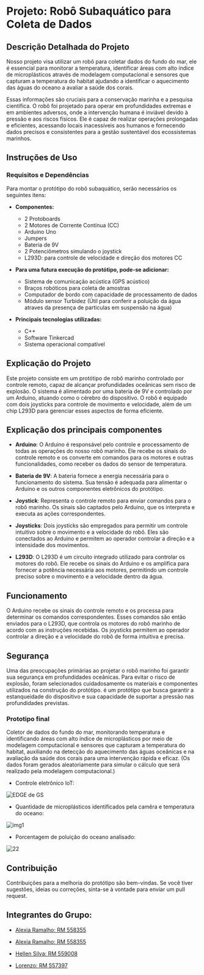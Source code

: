 # Projeto: Robô Subaquático para Coleta de Dados

## Descrição Detalhada do Projeto

Nosso projeto visa utilizar um robô para coletar dados do fundo do mar, ele é essencial para monitorar a temperatura, identificar áreas com alto índice de microplásticos através de modelagem computacional e sensores que capturam a temperatura do habitat ajudando a identificar o aquecimento das águas do oceano a avaliar a saúde dos corais. 

Essas informações são cruciais para a conservação marinha e a pesquisa científica. O robô foi projetado para operar em profundidades extremas e em ambientes adversos, onde a intervenção humana é inviável devido à pressão e aos riscos físicos. Ele é capaz de realizar operações prolongadas e eficientes, acessando locais inacessíveis aos humanos e fornecendo dados precisos e consistentes para a gestão sustentável dos ecossistemas marinhos.

## Instruções de Uso

### Requisitos e Dependências

Para montar o protótipo do robô subaquático, serão necessários os seguintes itens:

- **Componentes:**
  - 2 Protoboards
  - 2 Motores de Corrente Contínua (CC)
  - Arduino Uno
  - Jumpers
  - Bateria de 9V
  - 2 Potenciômetros simulando o joystick
  - L293D: para controle de velocidade e direção dos motores CC

- **Para uma futura execução do protótipo, pode-se adicionar:**
  - Sistema de comunicação acústica (GPS acústico)
  - Braços robóticos para coleta de amostras 
  - Computador de bordo com capacidade de processamento de dados
  - Módulo sensor Turbidez (Útil para conferir a poluição da água atraves da presença de particulas em suspensão na água)

- **Principais tecnologias utilizadas:**
  - C++
  - Software Tinkercad
  - Sistema operacional compatível


## Explicação do Projeto 

Este projeto consiste em um protótipo de robô marinho controlado por controle remoto, capaz de alcançar profundidades oceânicas sem risco de explosão. O sistema é alimentado por uma bateria de 9V e controlado por um Arduino, atuando como o cérebro do dispositivo. O robô é equipado com dois joysticks para controle de movimento e velocidade, além de um chip L293D para gerenciar esses aspectos de forma eficiente.

## Explicação dos principais componentes

- **Arduino**: O Arduino é responsável pelo controle e processamento de todas as operações do nosso robô marinho. Ele recebe os sinais do controle remoto e os converte em comandos para os motores e outras funcionalidades, como receber os dados do sensor de temperatura.
  
- **Bateria de 9V**: A bateria fornece a energia necessária para o funcionamento do sistema. Sua tensão é adequada para alimentar o Arduino e os outros componentes eletrônicos do protótipo.

- **Joystick**: Representa o controle remoto para enviar comandos para o robô marinho. Os sinais são captados pelo Arduino, que os interpreta e executa as ações correspondentes.

- **Joysticks**: Dois joysticks são empregados para permitir um controle intuitivo sobre o movimento e a velocidade do robô. Eles são conectados ao Arduino e permitem ao operador controlar a direção e a intensidade dos movimentos.

- **L293D**: O L293D é um circuito integrado utilizado para controlar os motores do robô. Ele recebe os sinais do Arduino e os amplifica para fornecer a potência necessária aos motores, permitindo um controle preciso sobre o movimento e a velocidade dentro da água.

## Funcionamento

O Arduino recebe os sinais do controle remoto e os processa para determinar os comandos correspondentes. Esses comandos são então enviados para o L293D, que controla os motores do robô marinho de acordo com as instruções recebidas. Os joysticks permitem ao operador controlar a direção e a velocidade do robô de forma intuitiva e precisa.

## Segurança

Uma das preocupações primárias ao projetar o robô marinho foi garantir sua segurança em profundidades oceânicas. Para evitar o risco de explosão, foram selecionados cuidadosamente os materiais e componentes utilizados na construção do protótipo. é um protótipo que busca garantir a estanqueidade do dispositivo e sua capacidade de suportar a pressão nas profundidades previstas.


### Prototipo final 

Coletor de dados do fundo do mar, monitorando temperatura e identificando áreas com alto índice de microplásticos por meio de modelagem computacional e sensores que capturam a temperatura do habitat, auxiliando na detecção do aquecimento das águas oceânicas e na avaliação da saúde dos corais para uma intervenção rápida e eficaz. 
(Os dados foram gerados aleatoriamente para simular o cálculo que será realizado pela modelagem computacional.)



- Controle eletrônico IoT:

![EDGE de GS ](https://github.com/hellen-silvaa/GS__edge_computing/assets/127620071/91e12b7c-9dbf-4cc7-9d0f-45fed4702ae5)

  

- Quantidade de microplásticos identificados pela camêra e temperatura do oceano:

![img1](https://github.com/hellen-silvaa/GS__edge_computing/assets/127620071/7584c599-7483-4f98-a10b-981d52d6cd92)



- Porcentagem de poluição do oceano analisado:

![22](https://github.com/hellen-silvaa/GS__edge_computing/assets/127620071/096c8d99-f0c9-4f02-9bea-36f8f87b7aa5)



## Contribuição

Contribuições para a melhoria do protótipo são bem-vindas. Se você tiver sugestões, ideias ou correções, sinta-se à vontade para enviar um pull request.



## Integrantes do Grupo:

  - [ Alexia Ramalho: RM 558355](https://www.linkedin.com/in/alexia-ramalho-a81587260/)

   - [ Alexia Ramalho: RM 558355](https://www.linkedin.com/in/alexia-ramalho-a81587260/)
   - [ Hellen Silva: RM 559008](www.linkedin.com/in/hellen-silva-)
   - [ Lorenzo: RM 557397](https://www.linkedin.com/in/lorenzo-acquesta/)

